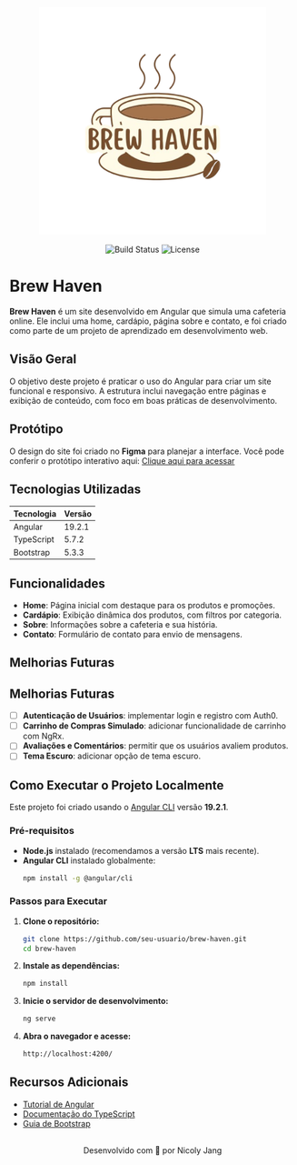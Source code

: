 <div style="text-align: center">
   <img src="src/assets/images/logo-readme.png" alt="Logo do Brew Haven para o README" style="width: 400px">

![Build Status](https://img.shields.io/badge/in-progress-ae8b6c)
![License](https://img.shields.io/badge/license-MIT-ae8b6c)

</div>

# Brew Haven

**Brew Haven** é um site desenvolvido em Angular que simula uma cafeteria online. Ele inclui uma home, cardápio,
página sobre e contato, e foi criado como parte de um projeto de aprendizado em desenvolvimento web.

## Visão Geral

O objetivo deste projeto é praticar o uso do Angular para criar um site funcional e responsivo. A estrutura inclui
navegação entre páginas e exibição de conteúdo, com foco em boas práticas de desenvolvimento.

## Protótipo

O design do site foi criado no **Figma** para planejar a interface. Você pode conferir o protótipo interativo aqui:
[Clique aqui para acessar](https://www.figma.com/proto/VCYmM24IWRsSMEW7thcbbr/Brew-Haven?page-id=0%3A1&node-id=1-2&p=f&viewport=239%2C94%2C0.17&t=57YRqQgCiBEoY9EK-1&scaling=scale-down&content-scaling=fixed&starting-point-node-id=1%3A2)

## Tecnologias Utilizadas

| Tecnologia | Versão |
| ---------- | ------ |
| Angular    | 19.2.1 |
| TypeScript | 5.7.2  |
| Bootstrap  | 5.3.3  |

## Funcionalidades

- **Home**: Página inicial com destaque para os produtos e promoções.
- **Cardápio**: Exibição dinâmica dos produtos, com filtros por categoria.
- **Sobre**: Informações sobre a cafeteria e sua história.
- **Contato**: Formulário de contato para envio de mensagens.

## Melhorias Futuras

## Melhorias Futuras

- [ ] **Autenticação de Usuários**: implementar login e registro com Auth0.
- [ ] **Carrinho de Compras Simulado**: adicionar funcionalidade de carrinho com NgRx.
- [ ] **Avaliações e Comentários**: permitir que os usuários avaliem produtos.
- [ ] **Tema Escuro**: adicionar opção de tema escuro.

## Como Executar o Projeto Localmente

Este projeto foi criado usando o [Angular CLI](https://github.com/angular/angular-cli) versão **19.2.1**.

### Pré-requisitos

- **Node.js** instalado (recomendamos a versão **LTS** mais recente).
- **Angular CLI** instalado globalmente:
  ```bash
  npm install -g @angular/cli
  ```

### Passos para Executar

1. **Clone o repositório:**

   ```bash
   git clone https://github.com/seu-usuario/brew-haven.git
   cd brew-haven
   ```

2. **Instale as dependências:**
   ```bash
   npm install
   ```
3. **Inicie o servidor de desenvolvimento:**

   ```bash
   ng serve
   ```

4. **Abra o navegador e acesse:**
   ```txt
   http://localhost:4200/
   ```

## Recursos Adicionais

- [Tutorial de Angular](https://angular.dev/tutorial)
- [Documentação do TypeScript](https://www.typescriptlang.org/docs/)
- [Guia de Bootstrap](https://getbootstrap.com/docs/5.2/getting-started/introduction/)

<div style="margin-top: 30px; text-align: center">Desenvolvido com 🤎 por Nicoly Jang</div>
